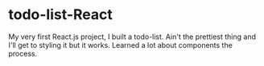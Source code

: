 # todo-list-React
My very first React.js project, I built a todo-list.
Ain't the prettiest thing and I'll get to styling it but it works.
Learned a lot about components the process.
